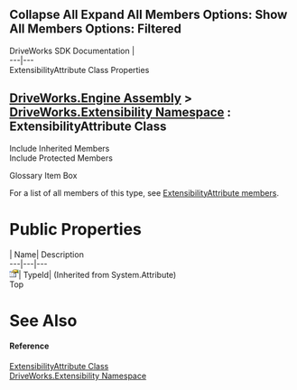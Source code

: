 Collapse All Expand All Members Options: Show All  Members Options: Filtered   
---  
DriveWorks SDK Documentation  |   
---|---  
ExtensibilityAttribute Class Properties   
  
[DriveWorks.Engine Assembly](topic2156.md) > [DriveWorks.Extensibility Namespace](topic7150.md) : ExtensibilityAttribute Class  
---  
  
Include Inherited Members    
Include Protected Members    


Glossary Item Box

For a list of all members of this type, see [ExtensibilityAttribute members](topic7178.md).

# Public Properties

| Name| Description  
---|---|---  
![Public Property](dotnetimages/publicProperty.gif)| TypeId|  (Inherited from System.Attribute)  
Top

# See Also

#### Reference

[ExtensibilityAttribute Class](topic7177.md)   
[DriveWorks.Extensibility Namespace](topic7150.md)


